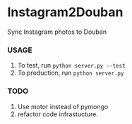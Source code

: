 # Instagram2Douban
Sync Instagram photos to Douban

### USAGE
1. To test, run `python server.py --test`
2. To production, run `python server.py`

### TODO
1. Use motor instead of pymongo
2. refactor code infrastucture.
